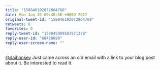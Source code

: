 ```yaml
---
title: "158846102072864768"
date: Mon Jan 16 09:40:36 +0000 2012
original-tweet-id: "158846102072864768"
retweets: 0
favorites: 0
reply-tweet-id: "158845909503971328"
reply-user-id: "68410690"
reply-user-screen-name: ""
---
```

<a href="https://twitter.com/daihankey">@daihankey</a> Just came across an old email with a link to your blog post about it. Be interested to read it.
